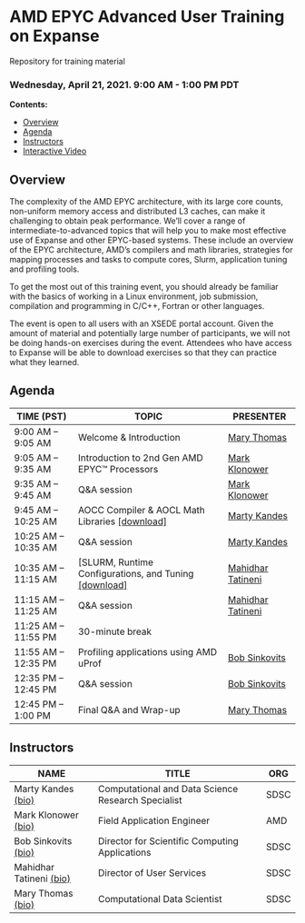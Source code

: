 # AMD EPYC Advanced User Training on Expanse 
Repository for training material

### Wednesday, April 21, 2021.     9:00 AM - 1:00 PM PDT

<a name="top">**Contents:**
* [Overview](#overview)
* [Agenda](#agenda)
* [Instructors](#instructors)
* [Interactive Video](https://education.sdsc.edu/training/interactive/202104_amd_epyc/index.html)

## Overview<a name="overview"></a>
The complexity of the AMD EPYC architecture, with its large core counts, non-uniform memory access and distributed L3 caches, can make it challenging to obtain peak performance. We’ll cover a range of intermediate-to-advanced topics that will help you to make most effective use of Expanse and other EPYC-based systems. These include an overview of the EPYC architecture, AMD’s compilers and math libraries, strategies for mapping processes and tasks to compute cores, Slurm, application tuning and profiling tools.

To get the most out of this training event, you should already be familiar with the basics of working in a Linux environment, job submission, compilation and programming in C/C++, Fortran or other languages.

The event is open to all users with an XSEDE portal account. Given the amount of material and potentially large number of participants, we will not be doing hands-on exercises during the event. Attendees who have access to Expanse will be able to download exercises so that they can practice what they learned.

## Agenda<a name="agenda"></a>
| **TIME (PST)** | **TOPIC** | **PRESENTER** |
| --- | ----------- | ----------- |
| 9:00 AM – 9:05 AM | Welcome & Introduction | [Mary Thomas](#thomas) |
| 9:05 AM – 9:35 AM | Introduction to 2nd Gen AMD EPYC™ Processors |  [Mark Klonower](#klonower) |
| 9:35 AM – 9:45 AM |  Q&A session |  [Mark Klonower](#klonower) |
| 9:45 AM – 10:25 AM  |  AOCC Compiler & AOCL Math Libraries [[download]](introduction-to-aocc-and-aocl.pdf)| [Marty Kandes](#kandes) |
| 10:25 AM – 10:35 AM  |   Q&A session | [Marty Kandes](#kandes) |
| 10:35 AM – 11:15 AM  |   [SLURM, Runtime Configurations, and Tuning [[download]](https://github.com/sdsc-hpc-training-org/AMD-EPYC-Adv-User-Training-on-Expanse/blob/main/Expanse_SLURM_Runconfig_tuning_Tatineni.pdf) | [Mahidhar Tatineni](#tatineni) |
| 11:15 AM – 11:25 AM  |   Q&A session | [Mahidhar Tatineni](#tatineni) |
| 11:25 AM – 11:55 PM  |   30-minute break |  |
| 11:55 AM – 12:35 PM  |   Profiling applications using AMD uProf | [Bob Sinkovits](#sinkovits) |
| 12:35 PM – 12:45 PM |  Q&A session | [Bob Sinkovits](#sinkovits) |
| 12:45 PM – 1:00 PM |  Final Q&A and Wrap-up | [Mary Thomas](#thomas) |




## Instructors<a name="instructors"></a>
| **NAME** | **TITLE** | **ORG** | 
| ---------- | ----------- | ----------- | 
| Marty Kandes<a name="kandes"></a> [(bio)](https://www.linkedin.com/in/marty-kandes-b53a34144/) |  Computational and Data Science Research Specialist  |  SDSC | 
| Mark Klonower<a name="klonower"></a> [(bio)](https://www.linkedin.com/in/mark-klonower-0b5a51/)  | Field Application Engineer |AMD| link |
| Bob Sinkovits<a name="sinkovits"></a> [(bio)](https://www.sdsc.edu/research/researcher_spotlight/sinkovits_robert.html) | Director for Scientific Computing Applications | SDSC| 
| Mahidhar Tatineni<a name="tatineni"></a> [(bio)](https://www.sdsc.edu/research/researcher_spotlight/tatineni_mahidhar.html)  | Director of User Services | SDSC |  |
| Mary Thomas<a name="thomas"></a> [(bio)]( https://www.sdsc.edu/research/researcher_spotlight/thomas_mary.html) | Computational Data Scientist | SDSC |

